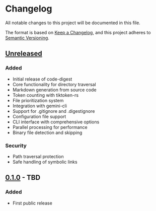 # Changelog

All notable changes to this project will be documented in this file.

The format is based on [Keep a Changelog](https://keepachangelog.com/en/1.0.0/),
and this project adheres to [Semantic Versioning](https://semver.org/spec/v2.0.0.html).

## [Unreleased]

### Added
- Initial release of code-digest
- Core functionality for directory traversal
- Markdown generation from source code
- Token counting with tiktoken-rs
- File prioritization system
- Integration with gemini-cli
- Support for .gitignore and .digestignore
- Configuration file support
- CLI interface with comprehensive options
- Parallel processing for performance
- Binary file detection and skipping

### Security
- Path traversal protection
- Safe handling of symbolic links

## [0.1.0] - TBD

### Added
- First public release

[Unreleased]: https://github.com/matiasvillaverde/code-digest/compare/v0.1.0...HEAD
[0.1.0]: https://github.com/matiasvillaverde/code-digest/releases/tag/v0.1.0